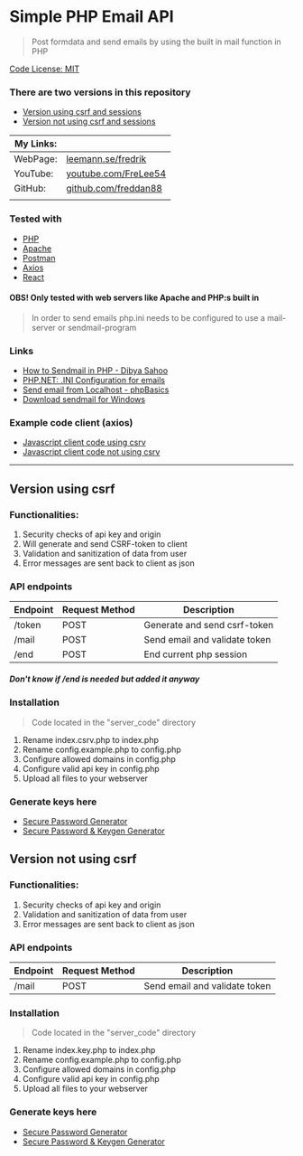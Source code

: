 # Simple PHP Email API

> Post formdata and send emails by using the built in mail function in PHP

[Code License: MIT](https://choosealicense.com/licenses/mit/)

### There are two versions in this repository

-   [Version using csrf and sessions](#version-using-csrf)
-   [Version not using csrf and sessions](#version-not-using-csrf)

| My Links: |                                                               |
| --------- | ------------------------------------------------------------- |
| WebPage:  | [leemann.se/fredrik](http://www.leemann.se/fredrik)           |
| YouTube:  | [youtube.com/FreLee54](https://www.youtube.com/user/FreLee54) |
| GitHub:   | [github.com/freddan88](https://github.com/freddan88)          |
|           |                                                               |

### Tested with

-   [PHP](https://www.php.net)
-   [Apache](https://www.apache.org)
-   [Postman](https://www.postman.com)
-   [Axios](https://www.npmjs.com/package/axios)
-   [React](https://reactjs.org)

#### OBS! Only tested with web servers like Apache and PHP:s built in

> In order to send emails php.ini needs to be configured to use a mail-server or sendmail-program

### Links

-   [How to Sendmail in PHP - Dibya Sahoo](https://pepipost.com/tutorials/sendmail-in-php-complete-guide)
-   [PHP.NET: .INI Configuration for emails](https://www.php.net/manual/en/mail.configuration.php)
-   [Send email from Localhost - phpBasics](https://www.youtube.com/watch?v=4_NP_WYFmIM&list=LLr-xGBx3NL3VGbdjDL4BuNw&index=2&t=0s)
-   [Download sendmail for Windows](https://www.glob.com.au/sendmail)

### Example code client (axios)

-   [Javascript client code using csrv](https://raw.githubusercontent.com/freddan88/simple-php-email-api/master/client_code/app_csrf.js)
-   [Javascript client code not using csrv](https://raw.githubusercontent.com/freddan88/simple-php-email-api/master/client_code/app.js)

---

## Version using csrf

### Functionalities:

1. Security checks of api key and origin
2. Will generate and send CSRF-token to client
3. Validation and sanitization of data from user
4. Error messages are sent back to client as json

### API endpoints

| Endpoint | Request Method | Description                   |
| -------- | -------------- | ----------------------------- |
| /token   | POST           | Generate and send csrf-token  |
| /mail    | POST           | Send email and validate token |
| /end     | POST           | End current php session       |

##### Don't know if /end is needed but added it anyway

### Installation

> Code located in the "server_code" directory

1. Rename index.csrv.php to index.php
2. Rename config.example.php to config.php
3. Configure allowed domains in config.php
4. Configure valid api key in config.php
5. Upload all files to your webserver

### Generate keys here

-   [Secure Password Generator](https://passwordsgenerator.net)
-   [Secure Password & Keygen Generator](https://randomkeygen.com)

## Version not using csrf

### Functionalities:

1. Security checks of api key and origin
2. Validation and sanitization of data from user
3. Error messages are sent back to client as json

### API endpoints

| Endpoint | Request Method | Description                   |
| -------- | -------------- | ----------------------------- |
| /mail    | POST           | Send email and validate token |

### Installation

> Code located in the "server_code" directory

1. Rename index.key.php to index.php
2. Rename config.example.php to config.php
3. Configure allowed domains in config.php
4. Configure valid api key in config.php
5. Upload all files to your webserver

### Generate keys here

-   [Secure Password Generator](https://passwordsgenerator.net)
-   [Secure Password & Keygen Generator](https://randomkeygen.com)
